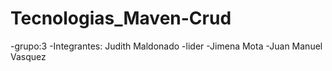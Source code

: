 # Tecnologias_Maven-Crud
-grupo:3
-Integrantes:
Judith Maldonado -lider
-Jimena Mota 
-Juan Manuel Vasquez
